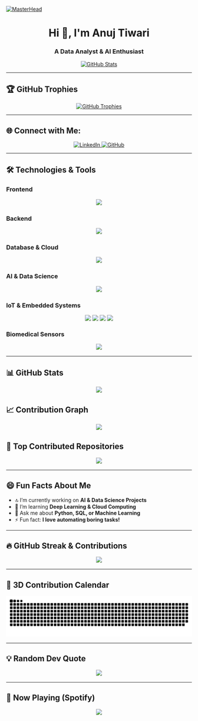 [![MasterHead](https://media.giphy.com/media/3oKIPEqDGUULpEU0aQ/giphy.gif)](https://github.com/AnujTiwari)

<h1 align="center">Hi 👋, I'm Anuj Tiwari</h1>
<h3 align="center">A Data Analyst & AI Enthusiast</h3>

<p align="center">
  <a href="https://github.com/AnujSELF">
    <img src="https://github-readme-stats.vercel.app/api?username=AnujTiwari&show_icons=true&theme=tokyonight" alt="GitHub Stats">
  </a>
</p>

---

## 🏆 GitHub Trophies
<p align="center">
  <a href="https://github.com/AnujSELF">
    <img src="https://github-profile-trophy.vercel.app/?username=AnujTiwari&theme=tokyonight" alt="GitHub Trophies" />
  </a>
</p>

---

## 🌐 Connect with Me:
<p align="center">
  <a href="https://linkedin.com/in/anuj-tiwari-15548a180" target="_blank">
    <img src="https://img.shields.io/badge/LinkedIn-blue?style=for-the-badge&logo=linkedin" alt="LinkedIn" />
  </a>
  <a href="https://github.com/AnujSELF" target="_blank">
    <img src="https://img.shields.io/badge/GitHub-black?style=for-the-badge&logo=github" alt="GitHub" />
  </a>
</p>

---

## 🛠 Technologies & Tools
### Frontend
<p align="center">
  <img src="https://skillicons.dev/icons?i=html,css,js,react,bootstrap,tailwind&theme=dark" />
</p>

### Backend
<p align="center">
  <img src="https://skillicons.dev/icons?i=nodejs,express,django,flask&theme=dark" />
</p>

### Database & Cloud
<p align="center">
  <img src="https://skillicons.dev/icons?i=mongodb,firebase,vercel,netlify,aws,gcp,heroku&theme=dark" />
</p>

### AI & Data Science
<p align="center">
  <img src="https://skillicons.dev/icons?i=python,sql,tableau,powerbi,tensorflow,opencv,pytorch,scikitlearn,r,matlab&theme=dark" />
</p>

### IoT & Embedded Systems
<p align="center">
  <img src="https://skillicons.dev/icons?i=arduino,raspberrypi,c,cpp&theme=dark" />
  <img src="https://img.shields.io/badge/Microprocessors-009688?style=for-the-badge&logoColor=white" />
  <img src="https://img.shields.io/badge/GPS-FF9800?style=for-the-badge&logoColor=white" />
  <img src="https://img.shields.io/badge/GSM-3F51B5?style=for-the-badge&logoColor=white" />
</p>

### Biomedical Sensors
<p align="center">
  <img src="https://img.shields.io/badge/Biomedical%20Sensors-009688?style=for-the-badge&logoColor=white" />
</p>

---

## 📊 GitHub Stats
<p align="center">
  <a href="https://github.com/AnujSELF">
    <img src="https://github-readme-stats.vercel.app/api/top-langs/?username=AnujTiwari&layout=compact&theme=tokyonight" />
  </a>
</p>

## 📈 Contribution Graph
<p align="center">
  <a href="https://github.com/AnujSELF">
    <img src="https://github-readme-activity-graph.vercel.app/graph?username=AnujSELF&theme=tokyo-night" />
  </a>
</p>

## 📌 Top Contributed Repositories
<p align="center">
  <a href="https://github.com/AnujSELF">
    <img src="https://github-contributor-stats.vercel.app/api?username=AnujSELF&limit=5&theme=tokyonight" />
  </a>
</p>

---

## 😄 Fun Facts About Me
- 🔝 I’m currently working on **AI & Data Science Projects**
- 🌱 I’m learning **Deep Learning & Cloud Computing**
- 💬 Ask me about **Python, SQL, or Machine Learning**
- ⚡ Fun fact: **I love automating boring tasks!**

---

## 🔥 GitHub Streak & Contributions
<p align="center">
  <a href="https://github.com/AnujSELF">
    <img src="https://github-readme-streak-stats.herokuapp.com/?user=AnujSELF&theme=tokyonight" />
  </a>
</p>

---

## 💨 3D Contribution Calendar
<p align="center">
  <a href="https://github.com/AnujSELF">
    <img src="https://raw.githubusercontent.com/Platane/snk/output/github-contribution-grid-snake.svg" alt="3D Contribution" />
  </a>
</p>

---

## 💡 Random Dev Quote
<p align="center">
  <img src="https://quotes-github-readme.vercel.app/api?type=horizontal&theme=tokyonight" />
</p>

---

## 🎵 Now Playing (Spotify)
<p align="center">
  <img src="https://novatorem.vercel.app/api/spotify?background_color=black&border_color=blue" />
</p>

